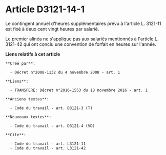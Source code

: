 # Article D3121-14-1

Le contingent annuel d'heures supplémentaires prévu à l'article L. 3121-11 est fixé à deux cent vingt heures par salarié. 

Le premier alinéa ne s'applique pas aux salariés mentionnés à l'article L. 3121-42 qui ont conclu une convention de forfait
en heures sur l'année.

**Liens relatifs à cet article**

	**Créé par**:

	  - Décret n°2008-1132 du 4 novembre 2008 - art. 1

	**Liens**:

	  - TRANSFERE: Décret n°2016-1553 du 18 novembre 2016 - art. 1

	**Anciens textes**:

	  - Code du travail - art. D3121-3 (T)

	**Nouveaux textes**:

	  - Code du travail - art. D3121-4 (VD)

	**Cite**:

	  - Code du travail - art. L3121-11
	  - Code du travail - art. L3121-42
